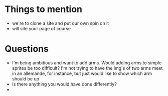 # Things to mention
- we're to clone a site and put our own spin on it
- will site your page of course

# Questions
- I'm being ambitious and want to add arms. Would adding arms to simple sprites be too difficult? I'm not trying to have the img's of two arms meet in an allemande, for instance, but just would like to show which arm should be up
- Is there anything you would have done differently?
-
